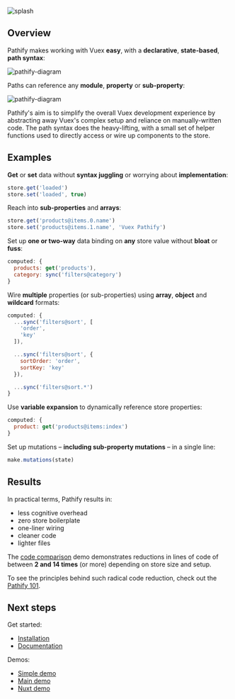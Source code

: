 
![splash](https://raw.githubusercontent.com/davestewart/vuex-pathify/master/docs/assets/img/readme/splash-github.png)

## Overview

Pathify makes working with Vuex **easy**, with a **declarative**, **state-based**, **path syntax**:

![pathify-diagram](https://raw.githubusercontent.com/davestewart/vuex-pathify/master/docs/assets/img/readme/pathify-path.png)


Paths can reference any **module**, **property** or **sub-property**:

![pathify-diagram](https://raw.githubusercontent.com/davestewart/vuex-pathify/master/docs/assets/img/readme/pathify-diagram.png)

Pathify's aim is to simplify the overall Vuex development experience by abstracting away Vuex's complex setup and reliance on manually-written code. The path syntax does the heavy-lifting, with a small set of helper functions used to directly access or wire up components to the store.

## Examples

**Get** or **set** data without **syntax juggling** or worrying about **implementation**:

```js
store.get('loaded')
store.set('loaded', true)
```

Reach into **sub-properties** and **arrays**:

```js
store.get('products@items.0.name')
store.set('products@items.1.name', 'Vuex Pathify')
```

Set up **one or two-way** data binding on **any** store value without **bloat** or **fuss**:

```js
computed: {
  products: get('products'),
  category: sync('filters@category')
}
```

Wire **multiple** properties (or sub-properties) using **array**, **object** and **wildcard** formats:

```js
computed: {
  ...sync('filters@sort', [
    'order', 
    'key'
  ]),

  ...sync('filters@sort', {
    sortOrder: 'order',
    sortKey: 'key'
  }),

  ...sync('filters@sort.*')
}
```

Use **variable expansion** to dynamically reference store properties:

```js
computed: {
  product: get('products@items:index')
}
```

Set up mutations – **including sub-property mutations** – in a single line:

```js
make.mutations(state)
```

## Results

In practical terms, Pathify results in:

- less cognitive overhead
- zero store boilerplate
- one-liner wiring
- cleaner code
- lighter files

The [code comparison](https://codesandbox.io/s/github/davestewart/vuex-pathify-demos/tree/master/main?initialpath=%23%2Fcode%2Flarge) demo demonstrates reductions in lines of code of between **2 and 14 times** (or more) depending on store size and setup.

To see the principles behind such radical code reduction, check out the [Pathify 101](https://davestewart.github.io/vuex-pathify/#/intro/pathify).

## Next steps

Get started:

- [Installation](https://www.npmjs.com/package/vuex-pathify)
- [Documentation](https://davestewart.github.io/vuex-pathify)

Demos:

- [Simple demo](https://codesandbox.io/s/github/davestewart/vuex-pathify-demos/tree/master/simple)
- [Main demo](https://codesandbox.io/s/github/davestewart/vuex-pathify-demos/tree/master/main)
- [Nuxt demo](https://github.com/davestewart/vuex-pathify-demos/tree/master/nuxt)
